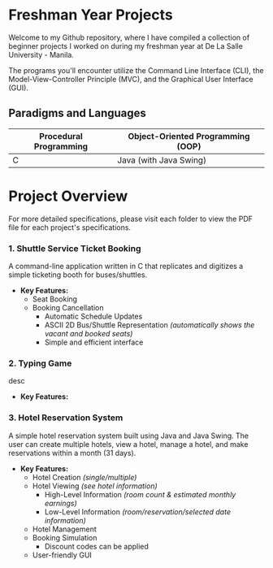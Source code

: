 # Freshman Year Projects
Welcome to my Github repository, where I have compiled a collection of beginner projects I worked on during my freshman year at De La Salle University - Manila. 

The programs you'll encounter utilize the Command Line Interface (CLI), the Model-View-Controller Principle (MVC), and the Graphical User Interface (GUI).

## Paradigms and Languages
| Procedural Programming | Object-Oriented Programming (OOP) |
|--|--|
| C | Java (with Java Swing) |

# Project Overview
For more detailed specifications, please visit each folder to view the PDF file for each project's specifications.


### 1. Shuttle Service Ticket Booking
A command-line application written in C that replicates and digitizes a simple ticketing booth for buses/shuttles.
 - **Key Features:**
 	- Seat Booking
  	- Booking Cancellation
       	- Automatic Schedule Updates
      	- ASCII 2D Bus/Shuttle Representation *(automatically shows the vacant and booked seats)*
      	- Simple and efficient interface




### 2. Typing Game
desc
 - **Key Features:**




### 3. Hotel Reservation System
A simple hotel reservation system built using Java and Java Swing. The user can create multiple hotels, view a hotel, manage a hotel, and make reservations within a month (31 days).
 - **Key Features:**
	 - Hotel Creation *(single/multiple)* 
	  - Hotel Viewing *(see hotel information)* 
		   - High-Level Information *(room count & estimated monthly earnings)*
		   - Low-Level Information *(room/reservation/selected date information)*
	  - Hotel Management
	  - Booking Simulation 
		   - Discount codes can be applied
	  - User-friendly GUI
